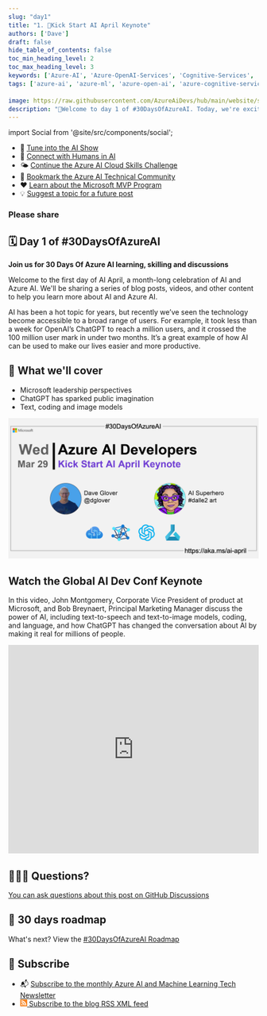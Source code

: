 ```yaml
---
slug: "day1"
title: "1. 🚀Kick Start AI April Keynote"
authors: ['Dave']
draft: false
hide_table_of_contents: false
toc_min_heading_level: 2
toc_max_heading_level: 3
keywords: ['Azure-AI', 'Azure-OpenAI-Services', 'Cognitive-Services', 'Machine-Learning']
tags: ['azure-ai', 'azure-ml', 'azure-open-ai', 'azure-cognitive-services', 'responsible-ai', 'azure-ai-fundamentals', '30-days-of-azure-ai']

image: https://raw.githubusercontent.com/AzureAiDevs/hub/main/website/static/img/2023-aia/banner-day1.png
description: "🚀Welcome to day 1 of #30DaysOfAzureAI. Today, we're excited to share the Global AI Dev Conf keynote featuring senior Azure AI leaders John Montgomery and Bob Breynaert discussing the future of AI."
---
```


import Social from '@site/src/components/social';

<head>

  <meta name="twitter:url" content="https://azureaidevs.github.io/hub/2023-aia/day1" />
  <meta name="twitter:title" content="Kick Start AI April Keynote" />
  <meta name="twitter:description" content="🚀Welcome to day 1 of #30DaysOfAzureAI. Today, we're excited to share the Global AI Dev Conf keynote featuring senior Azure AI leaders John Montgomery and Bob Breynaert discussing the future of AI." />
  <meta name="twitter:image" content="https://raw.githubusercontent.com/AzureAiDevs/hub/main/website/static/img/2023-aia/banner-day1.png" />
  <meta name="twitter:card" content="summary_large_image" />

  </head>


- 🍿 [Tune into the AI Show](https://aka.ms/ai-april-ai-show)
- 🧬 [Connect with Humans in AI](/hub/humans-in-ai)
- 🌤️ [Continue the Azure AI Cloud Skills Challenge](https://aka.ms/30-days-of-azure-ai-challenge)
- 🏫 [Bookmark the Azure AI Technical Community](https://aka.ms/ai-april-tech-community)
- ❤️ [Learn about the Microsoft MVP Program](https://aka.ms/ai-april-mvp-program)
- 💡 [Suggest a topic for a future post](https://github.com/AzureAiDevs/hub/discussions/categories/call-for-content)

### Please share

<Social
    page_url="https://azureaidevs.github.io/hub/2023-aia/day1"
    image_url="https://raw.githubusercontent.com/AzureAiDevs/hub/main/website/static/img/2023-aia/banner-day1.png"
    title="Kick Start AI April Keynote"
    description= "🚀Welcome to day 1 of #30DaysOfAzureAI. Today, we're excited to share the Global AI Dev Conf keynote featuring senior Azure AI leaders John Montgomery and Bob Breynaert discussing the future of AI."
    hashtags="AzureOpenAI"
    hashtag="#30DaysOfAzureAi"
/>

## 🗓️ Day 1 of #30DaysOfAzureAI

<!-- Short description section -->

**Join us for 30 Days Of Azure AI learning, skilling and discussions**

<!-- Intro section -->

Welcome to the first day of AI April, a month-long celebration of AI and Azure AI. We'll be sharing a series of blog posts, videos, and other content to help you learn more about AI and Azure AI.

AI has been a hot topic for years, but recently we’ve seen the technology become accessible to a broad range of users. For example, it took less than a week for OpenAI’s ChatGPT to reach a million users, and it crossed the 100 million user mark in under two months. It’s a great example of how AI can be used to make our lives easier and more productive.

## 🎯 What we'll cover

<!-- What we'll cover section -->


- Microsoft leadership perspectives
- ChatGPT has sparked public imagination
- Text, coding and image models



![Image banner for day 1](./../../static/img/2023-aia/banner-day1.png)


<!-- Reference section -->



<!-- Body section -->


## Watch the Global AI Dev Conf Keynote

In this video, John Montgomery, Corporate Vice President of product at Microsoft, and Bob Breynaert, Principal Marketing Manager discuss the power of AI, including text-to-speech and text-to-image models, coding, and language, and how ChatGPT has changed the conversation about AI by making it real for millions of people.

<iframe width="100%" height="420" src="https://www.youtube.com/embed/D7_RN5Gc-RE" title="YouTube video player" frameborder="0" allow="accelerometer; autoplay; clipboard-write; encrypted-media; gyroscope; picture-in-picture; web-share" allowfullscreen></iframe>



## 🙋🏾‍♂️ Questions?

[You can ask questions about this post on GitHub Discussions](https://github.com/AzureAiDevs/hub/discussions/categories/azure-ai-developers)

## 📍 30 days roadmap

What's next? View the [#30DaysOfAzureAI Roadmap](/hub/roadmap/30days)

## 🧲 Subscribe

- 📬 [Subscribe to the monthly Azure AI and Machine Learning Tech Newsletter](https://aka.ms/azure-ai-dev-newsletter)
- [![The image is the blog RSS feed available icon](./../../static/img/2023-aia/rss.png) Subscribe to the blog RSS XML feed](https://azureaidevs.github.io/hub/2023-aia/rss.xml)